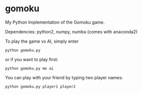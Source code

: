 # gomoku
My Python Implementation of the Gomoku game.

Dependencies: python2, numpy, numba (comes with anaconda2)

To play the game vs AI, simply enter

```python gomoku.py```

or if you want to play first:

```python gomoku.py me ai```

You can play with your friend by typing two player names:

```python gomoku.py player1 player2```
